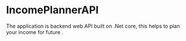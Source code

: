 # IncomePlannerAPI
The application is backend web API built on .Net core, this helps to plan your income for future .
